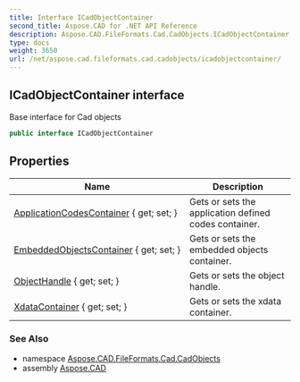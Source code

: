 ```yaml
---
title: Interface ICadObjectContainer
second_title: Aspose.CAD for .NET API Reference
description: Aspose.CAD.FileFormats.Cad.CadObjects.ICadObjectContainer interface. Base interface for Cad objects
type: docs
weight: 3650
url: /net/aspose.cad.fileformats.cad.cadobjects/icadobjectcontainer/
---
```

## ICadObjectContainer interface

Base interface for Cad objects

```csharp
public interface ICadObjectContainer
```

## Properties

| Name | Description |
| --- | --- |
| [ApplicationCodesContainer](../../aspose.cad.fileformats.cad.cadobjects/icadobjectcontainer/applicationcodescontainer/) { get; set; } | Gets or sets the application defined codes container. |
| [EmbeddedObjectsContainer](../../aspose.cad.fileformats.cad.cadobjects/icadobjectcontainer/embeddedobjectscontainer/) { get; set; } | Gets or sets the embedded objects container. |
| [ObjectHandle](../../aspose.cad.fileformats.cad.cadobjects/icadobjectcontainer/objecthandle/) { get; set; } | Gets or sets the object handle. |
| [XdataContainer](../../aspose.cad.fileformats.cad.cadobjects/icadobjectcontainer/xdatacontainer/) { get; set; } | Gets or sets the xdata container. |

### See Also

* namespace [Aspose.CAD.FileFormats.Cad.CadObjects](../../aspose.cad.fileformats.cad.cadobjects/)
* assembly [Aspose.CAD](../../)



